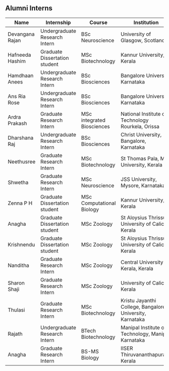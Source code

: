 ## Alumni Interns

| Name | Internship | Course | Institution  | Year | 
|-----------------|-------------|-------------|---------------|---------------|
| Devangana Rajan | Undergraduate Research Intern  | BSc Neuroscience | University of Glasgow, Scotland | 2022 | 
| Hafneeda Hashim | Graduate Dissertation student  | MSc Biotechnology | Kannur University, Kerala | 2023 | 
| Hamdhaan Anees | Undergraduate Research Intern  | BSc Biosciences | Bangalore University, Karnataka | 2023 | 
| Ans Ria Rose | Undergraduate Research Intern  | BSc Biosciences | Bangalore University, Karnataka | 2023 | 
| Ardra Prakash | Graduate Research Intern  | MSc integrated Biosciences | National Institute of Technology  Rourkela, Orissa | 2023 | 
| Dharshana Raj | Undergraduate Research Intern  | BSc Biosciences | Christ University,  Bangalore, Karnataka | 2023 | 
| Neethusree | Graduate Research Intern  | MSc Biotechnology | St Thomas Pala,  MG University, Kerala | 2023 | 
| Shwetha | Graduate Research Intern  | MSc Neuroscience | JSS University,  Mysore, Karnataka | 2023 | 
| Zenna P H | Graduate Dissertation student  | MSc Computational Biology | Kannur University, Kerala | 2024 | 
| Anagha | Graduate Dissertation student  | MSc Zoology | St Aloysius Thrissur, University of Calicut, Kerala | 2024 | 
| Krishnendu | Graduate Dissertation student  | MSc Zoology | St Aloysius Thrissur, University of Calicut, Kerala | 2024 | 
| Nanditha | Graduate Research Intern  | MSc Zoology | Central University of Kerala, Kerala | 2024 | 
| Sharon Shaji | Graduate Research Intern  | MSc Zoology | University of Calicut, Kerala | 2024 | 
| Thulasi | Graduate Research Intern  | MSc Biotechnology | Kristu Jayanthi College, Bangalore University, Karnataka | 2024 | 
| Rajath | Undergraduate Research Intern  | BTech Biotechnology | Manipal Institute of Technology, Manipal, Karnataka | 2024 | 
| Anagha | Graduate Research Intern  | BS-MS Biology | IISER Thiruvananthapuram, Kerala | 2024 | 
